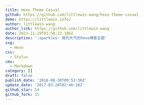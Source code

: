 ```yaml
---
title: Hexo Theme Casual
github: https://github.com/littlewin-wang/hexo-theme-casual
demo: https://littlewin.info/
author: littlewin-wang
author_link: https://github.com/littlewin-wang
date: 2023-11-29T01:58:22.186Z
description: ':sparkles: 简约大气的hexo博客主题'
ssg:
  - Hexo
css:
  - Stylus
cms:
  - Markdown
category: []
draft: false
publish_date: '2016-08-30T09:53:30Z'
update_date: '2017-03-28T02:46:18Z'
github_star: 54
github_fork: 15
---
```

